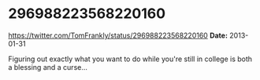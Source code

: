 # 296988223568220160
https://twitter.com/TomFrankly/status/296988223568220160
**Date:** 2013-01-31

Figuring out exactly what you want to do while you're still in college is both a blessing and a curse...

